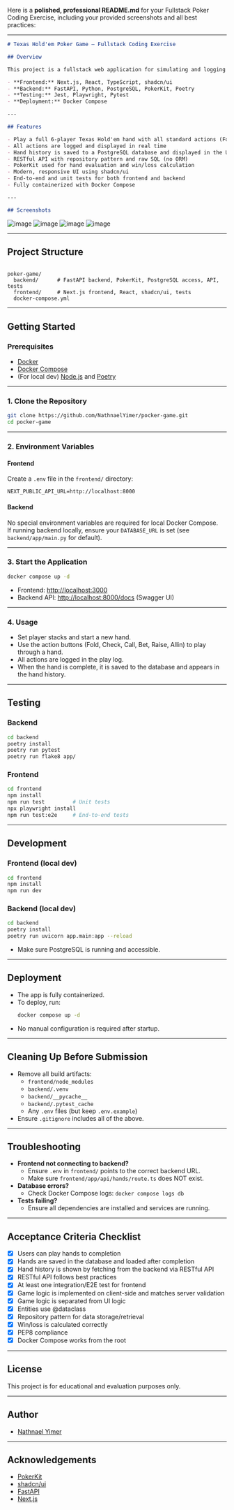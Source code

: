 Here is a **polished, professional README.md** for your Fullstack Poker Coding Exercise, including your provided screenshots and all best practices:

---

```markdown
# Texas Hold'em Poker Game – Fullstack Coding Exercise

## Overview

This project is a fullstack web application for simulating and logging 6-player Texas Hold'em poker hands. It demonstrates modern web development, backend design, and end-to-end testing.

- **Frontend:** Next.js, React, TypeScript, shadcn/ui
- **Backend:** FastAPI, Python, PostgreSQL, PokerKit, Poetry
- **Testing:** Jest, Playwright, Pytest
- **Deployment:** Docker Compose

---

## Features

- Play a full 6-player Texas Hold'em hand with all standard actions (Fold, Check, Call, Bet, Raise, Allin)
- All actions are logged and displayed in real time
- Hand history is saved to a PostgreSQL database and displayed in the UI
- RESTful API with repository pattern and raw SQL (no ORM)
- PokerKit used for hand evaluation and win/loss calculation
- Modern, responsive UI using shadcn/ui
- End-to-end and unit tests for both frontend and backend
- Fully containerized with Docker Compose

---

## Screenshots
```

![image](https://github.com/user-attachments/assets/5f48b848-6128-44f8-a39d-709b0e418c5c)
![image](https://github.com/user-attachments/assets/a96a6f81-70ef-4f6e-a9bd-f55e938c6d01)
![image](https://github.com/user-attachments/assets/96deaa34-ccd1-44da-9659-825923a60d97)
![image](https://github.com/user-attachments/assets/7d571ee0-f047-414d-9824-27ab8f46c308)

---

## Project Structure

```

poker-game/
  backend/      # FastAPI backend, PokerKit, PostgreSQL access, API, tests
  frontend/     # Next.js frontend, React, shadcn/ui, tests
  docker-compose.yml
```

---

## Getting Started

### Prerequisites

- [Docker](https://www.docker.com/get-started)
- [Docker Compose](https://docs.docker.com/compose/)
- (For local dev) [Node.js](https://nodejs.org/) and [Poetry](https://python-poetry.org/)

---

### 1. Clone the Repository

```sh
git clone https://github.com/NathnaelYimer/pocker-game.git
cd pocker-game
```

---

### 2. Environment Variables

#### Frontend

Create a `.env` file in the `frontend/` directory:

```
NEXT_PUBLIC_API_URL=http://localhost:8000
```

#### Backend

No special environment variables are required for local Docker Compose.  
If running backend locally, ensure your `DATABASE_URL` is set (see `backend/app/main.py` for default).

---

### 3. Start the Application

```sh
docker compose up -d
```

- Frontend: [http://localhost:3000](http://localhost:3000)
- Backend API: [http://localhost:8000/docs](http://localhost:8000/docs) (Swagger UI)

---

### 4. Usage

- Set player stacks and start a new hand.
- Use the action buttons (Fold, Check, Call, Bet, Raise, Allin) to play through a hand.
- All actions are logged in the play log.
- When the hand is complete, it is saved to the database and appears in the hand history.

---

## Testing

### Backend

```sh
cd backend
poetry install
poetry run pytest
poetry run flake8 app/
```

### Frontend

```sh
cd frontend
npm install
npm run test         # Unit tests
npx playwright install
npm run test:e2e     # End-to-end tests
```

---

## Development

### Frontend (local dev)

```sh
cd frontend
npm install
npm run dev
```

### Backend (local dev)

```sh
cd backend
poetry install
poetry run uvicorn app.main:app --reload
```

- Make sure PostgreSQL is running and accessible.

---

## Deployment

- The app is fully containerized.  
- To deploy, run:
  ```sh
  docker compose up -d
  ```
- No manual configuration is required after startup.

---

## Cleaning Up Before Submission

- Remove all build artifacts:
  - `frontend/node_modules`
  - `backend/.venv`
  - `backend/__pycache__`
  - `backend/.pytest_cache`
  - Any `.env` files (but keep `.env.example`)
- Ensure `.gitignore` includes all of the above.

---

## Troubleshooting

- **Frontend not connecting to backend?**
  - Ensure `.env` in `frontend/` points to the correct backend URL.
  - Make sure `frontend/app/api/hands/route.ts` does NOT exist.
- **Database errors?**
  - Check Docker Compose logs: `docker compose logs db`
- **Tests failing?**
  - Ensure all dependencies are installed and services are running.

---

## Acceptance Criteria Checklist

- [x] Users can play hands to completion
- [x] Hands are saved in the database and loaded after completion
- [x] Hand history is shown by fetching from the backend via RESTful API
- [x] RESTful API follows best practices
- [x] At least one integration/E2E test for frontend
- [x] Game logic is implemented on client-side and matches server validation
- [x] Game logic is separated from UI logic
- [x] Entities use @dataclass
- [x] Repository pattern for data storage/retrieval
- [x] Win/loss is calculated correctly
- [x] PEP8 compliance
- [x] Docker Compose works from the root

---

## License

This project is for educational and evaluation purposes only.

---

## Author

- [Nathnael Yimer](https://github.com/NathnaelYimer)

---

## Acknowledgements

- [PokerKit](https://github.com/uoftcprg/pokerkit)
- [shadcn/ui](https://ui.shadcn.com/)
- [FastAPI](https://fastapi.tiangolo.com/)
- [Next.js](https://nextjs.org/)
```



